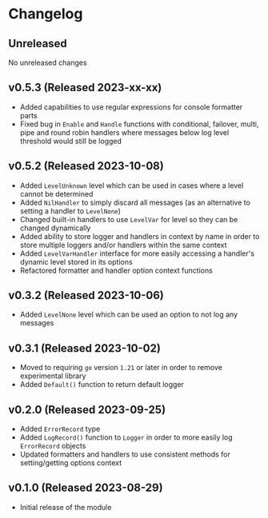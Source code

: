 # Changelog

## Unreleased

No unreleased changes

## v0.5.3 (Released 2023-xx-xx)

* Added capabilities to use regular expressions for console formatter parts
* Fixed bug in `Enable` and `Handle` functions with conditional, failover, multi, pipe and round robin handlers where messages below log level threshold would still be logged

## v0.5.2 (Released 2023-10-08)

* Added `LevelUnknown` level which can be used in cases where a level cannot be determined
* Added `NilHandler` to simply discard all messages (as an alternative to setting a handler to `LevelNone`)
* Changed built-in handlers to use `LevelVar` for level so they can be changed dynamically
* Added ability to store logger and handlers in context by name in order to store multiple loggers and/or handlers within the same context
* Added `LevelVarHandler` interface for more easily accessing a handler's dynamic level stored in its options
* Refactored formatter and handler option context functions
  
## v0.3.2 (Released 2023-10-06)

* Added `LevelNone` level which can be used an option to not log any messages
  
## v0.3.1 (Released 2023-10-02)

* Moved to requiring `go` version `1.21` or later in order to remove experimental library
* Added `Default()` function to return default logger

## v0.2.0 (Released 2023-09-25)

* Added `ErrorRecord` type
* Added `LogRecord()` function to `Logger` in order to more easily log `ErrorRecord` objects
* Updated formatters and handlers to use consistent methods for setting/getting options context
  
## v0.1.0 (Released 2023-08-29)

* Initial release of the module
